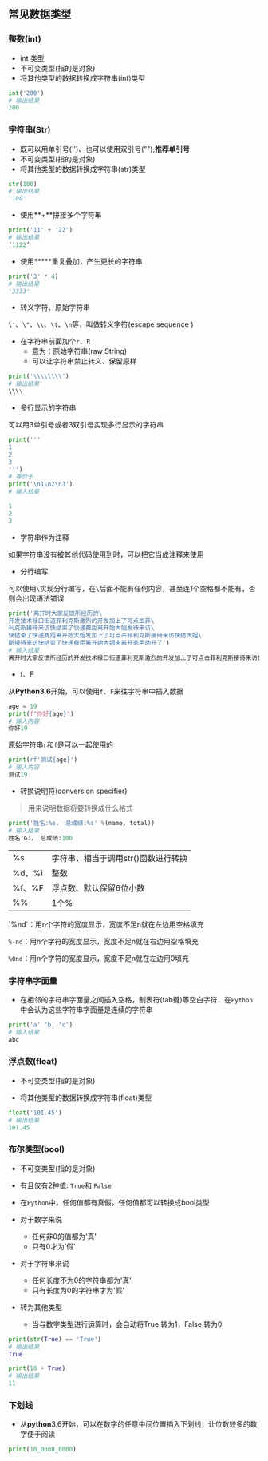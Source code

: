 ## 常见数据类型

### 整数(int)

* int 类型
* 不可变类型(指的是对象)
* 将其他类型的数据转换成字符串(int)类型

```python
int('200')
# 输出结果
200
```

### 字符串(Str)

* 既可以用单引号('')、也可以使用双引号(""),**推荐单引号**
* 不可变类型(指的是对象)
* 将其他类型的数据转换成字符串(str)类型

```python
str(100)
# 输出结果
'100'
```

* 使用**+**拼接多个字符串

```python
print('11' + '22')
# 输出结果
‘1122’
```

* 使用*****重复叠加，产生更长的字符串

```python
print('3' * 4)
# 输出结果
'3333'
```

* 转义字符、原始字符串

`\'`、`\"`、`\\`、`\t`、`\n`等，叫做转义字符(escape sequence )

* 在字符串前面加个`r`、`R`
  * 意为：原始字符串(raw String)
  * 可以让字符串禁止转义、保留原样

```python
print('\\\\\\\\')
# 输出结果
\\\\
```

* 多行显示的字符串

可以用3单引号或者3双引号实现多行显示的字符串

```python
print('''
1
2
3
''')
# 等价于
print('\n1\n2\n3')
# 输入结果

1
2
3

```

* 字符串作为注释

如果字符串没有被其他代码使用到时，可以把它当成注释来使用

* 分行编写

可以使用`\`实现分行编写，在`\`后面不能有任何内容，甚至连1个空格都不能有，否则会出现语法错误

```python
print('离开时大家反馈所经历的\
开发技术禄口街道菲利克斯激烈的开发加上了可点击菲\
利克斯接待来访快结束了快递费距离开始大姐发待来访\
快结束了快递费距离开始大姐发加上了可点击菲利克斯接待来访快结大姐\
斯接待来访快结束了快递费距离开始大姐夫离开家手动开了')
# 输入结果
离开时大家反馈所经历的开发技术禄口街道菲利克斯激烈的开发加上了可点击菲利克斯接待来访快结束了快递费距离开始大姐发加上了可点击菲利克斯接待来访快结束了快递费距离开始大姐发加上了可点击菲利克斯接待来访快结束了快递费距离开始大姐发加上了可点击菲利克斯接待来访快结束了快递费距离开始大姐发加上了可点击菲利克斯接待来访快结束了快递费距离开始大姐夫离开家手动开了
```

* f、F

从**Python3.6**开始，可以使用`f`、`F`来往字符串中插入数据

```python
age = 19
print(f"你好{age}")
# 输入内容
你好19
```

原始字符串`r`和`f`是可以一起使用的

```python
print(rf'测试{age}')
# 输入内容
测试19
```

* 转换说明符(conversion specifier)

> 用来说明数据将要转换成什么格式

```python
print('姓名:%s， 总成绩:%s' %(name, total))
# 输入结果
姓名:GJ， 总成绩:100
```

<table>
  <tbody>
    <tr>
      <td>%s</td>
      <td>字符串，相当于调用str()函数进行转换</td>
    </tr>
    <tr>
      <td>%d、%i</td>
      <td>整数</td>
    </tr>
    <tr>
      <td>%f、%F</td>
      <td>浮点数、默认保留6位小数</td>
    </tr>
    <tr>
      <td>%%</td>
      <td>1个%</td>
    </tr>
  </tbody>
</table>
`%nd`：用n个字符的宽度显示，宽度不足n就在左边用空格填充

`%-nd`：用n个字符的宽度显示，宽度不足n就在右边用空格填充

`%0nd`：用n个字符的宽度显示，宽度不足n就在左边用0填充

### 字符串字面量

* 在相邻的字符串字面量之间插入空格，制表符(tab键)等空白字符，在`Python`中会认为这些字符串字面量是连续的字符串

```python
print('a' 'b' 'c')
# 输入结果
abc
```

### 浮点数(float)

* 不可变类型(指的是对象)

* 将其他类型的数据转换成字符串(float)类型

```python
float('101.45')
# 输出结果
101.45
```

### 布尔类型(bool)

* 不可变类型(指的是对象)

* 有且仅有2种值: `True`和 `False`
* 在`Python`中，任何值都有真假，任何值都可以转换成bool类型
* 对于数字来说
  * 任何非0的值都为'真'
  * 只有0才为'假'

* 对于字符串来说
  * 任何长度不为0的字符串都为'真'
  * 只有长度为0的字符串才为'假'

* 转为其他类型
  * 当与数字类型进行运算时，会自动将True 转为1，False 转为0


```python
print(str(True) == 'True')
# 输出结果
True

print(10 + True)
# 输出结果
11
```



### 下划线

* 从**python**3.6开始，可以在数字的任意中间位置插入下划线，让位数较多的数字便于阅读

```python
print(10_0000_0000)
```
